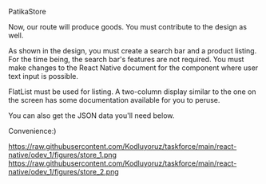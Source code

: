PatikaStore

Now, our route will produce goods. You must contribute to the design as well.

As shown in the design, you must create a search bar and a product listing. For the time being, the search bar's features are not required. You must make changes to the React Native document for the component where user text input is possible.

FlatList must be used for listing. A two-column display similar to the one on the screen has some documentation available for you to peruse.

You can also get the JSON data you'll need below.

Convenience:)

https://raw.githubusercontent.com/Kodluyoruz/taskforce/main/react-native/odev_1/figures/store_1.png
https://raw.githubusercontent.com/Kodluyoruz/taskforce/main/react-native/odev_1/figures/store_2.png

